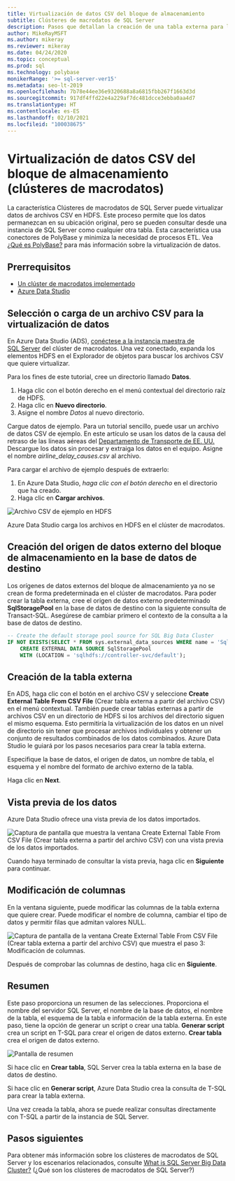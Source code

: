 ```yaml
---
title: Virtualización de datos CSV del bloque de almacenamiento
subtitle: Clústeres de macrodatos de SQL Server
description: Pasos que detallan la creación de una tabla externa para la virtualización de un archivo CSV en un clúster de macrodatos
author: MikeRayMSFT
ms.author: mikeray
ms.reviewer: mikeray
ms.date: 04/24/2020
ms.topic: conceptual
ms.prod: sql
ms.technology: polybase
monikerRange: '>= sql-server-ver15'
ms.metadata: seo-lt-2019
ms.openlocfilehash: 7b78e44ee36e9320688a8a6815fbb267f1663d3d
ms.sourcegitcommit: 917df4ffd22e4a229af7dc481dcce3ebba0aa4d7
ms.translationtype: HT
ms.contentlocale: es-ES
ms.lasthandoff: 02/10/2021
ms.locfileid: "100038675"
---
```

# <a name="virtualize-csv-data-from-storage-pool-big-data-clusters"></a>Virtualización de datos CSV del bloque de almacenamiento (clústeres de macrodatos)

La característica Clústeres de macrodatos de SQL Server puede virtualizar datos de archivos CSV en HDFS. Este proceso permite que los datos permanezcan en su ubicación original, pero se pueden consultar desde una instancia de SQL Server como cualquier otra tabla. Esta característica usa conectores de PolyBase y minimiza la necesidad de procesos ETL. Vea [¿Qué es PolyBase?](../relational-databases/polybase/polybase-guide.md) para más información sobre la virtualización de datos.

## <a name="prerequisites"></a>Prerrequisitos

- [Un clúster de macrodatos implementado](deployment-guidance.md)
- [Azure Data Studio](../azure-data-studio/download-azure-data-studio.md)

## <a name="select-or-upload-a-csv-file-for-data-virtualization"></a>Selección o carga de un archivo CSV para la virtualización de datos 

En Azure Data Studio (ADS), [conéctese a la instancia maestra de SQL Server](connect-to-big-data-cluster.md#master) del clúster de macrodatos. Una vez conectado, expanda los elementos HDFS en el Explorador de objetos para buscar los archivos CSV que quiere virtualizar. 

Para los fines de este tutorial, cree un directorio llamado **Datos**.

1. Haga clic con el botón derecho en el menú contextual del directorio raíz de HDFS.
2. Haga clic en **Nuevo directorio**.
3. Asigne el nombre *Datos* al nuevo directorio.

Cargue datos de ejemplo. Para un tutorial sencillo, puede usar un archivo de datos CSV de ejemplo. En este artículo se usan los datos de la causa del retraso de las líneas aéreas del [Departamento de Transporte de EE. UU.](https://www.transtats.bts.gov/OT_Delay/OT_DelayCause1.asp?pn=1) Descargue los datos sin procesar y extraiga los datos en el equipo. Asigne el nombre *airline_delay_causes.csv* al archivo.

Para cargar el archivo de ejemplo después de extraerlo:

1. En Azure Data Studio, *haga clic con el botón derecho* en el directorio que ha creado. 
2. Haga clic en **Cargar archivos**.

![Archivo CSV de ejemplo en HDFS](media/data-virtualization/100-csv-sample-file-hdfs.png)

Azure Data Studio carga los archivos en HDFS en el clúster de macrodatos.

## <a name="create-the-storage-pool-external-data-source-in-your-target-database"></a>Creación del origen de datos externo del bloque de almacenamiento en la base de datos de destino

Los orígenes de datos externos del bloque de almacenamiento ya no se crean de forma predeterminada en el clúster de macrodatos. Para poder crear la tabla externa, cree el origen de datos externo predeterminado **SqlStoragePool** en la base de datos de destino con la siguiente consulta de Transact-SQL. Asegúrese de cambiar primero el contexto de la consulta a la base de datos de destino.

```sql
-- Create the default storage pool source for SQL Big Data Cluster
IF NOT EXISTS(SELECT * FROM sys.external_data_sources WHERE name = 'SqlStoragePool')
    CREATE EXTERNAL DATA SOURCE SqlStoragePool
    WITH (LOCATION = 'sqlhdfs://controller-svc/default');
```

## <a name="create-the-external-table"></a>Creación de la tabla externa

En ADS, haga clic con el botón en el archivo CSV y seleccione **Create External Table From CSV File** (Crear tabla externa a partir del archivo CSV) en el menú contextual. También puede crear tablas externas a partir de archivos CSV en un directorio de HDFS si los archivos del directorio siguen el mismo esquema. Esto permitiría la virtualización de los datos en un nivel de directorio sin tener que procesar archivos individuales y obtener un conjunto de resultados combinados de los datos combinados. Azure Data Studio le guiará por los pasos necesarios para crear la tabla externa.

Especifique la base de datos, el origen de datos, un nombre de tabla, el esquema y el nombre del formato de archivo externo de la tabla.

Haga clic en **Next**.

## <a name="preview-data"></a>Vista previa de los datos

Azure Data Studio ofrece una vista previa de los datos importados.

![Captura de pantalla que muestra la ventana Create External Table From CSV File (Crear tabla externa a partir del archivo CSV) con una vista previa de los datos importados.](media/data-virtualization/130-csv-preview-data.png)

Cuando haya terminado de consultar la vista previa, haga clic en **Siguiente** para continuar.

## <a name="modify-columns"></a>Modificación de columnas

En la ventana siguiente, puede modificar las columnas de la tabla externa que quiere crear. Puede modificar el nombre de columna, cambiar el tipo de datos y permitir filas que admitan valores NULL. 

![Captura de pantalla de la ventana Create External Table From CSV File (Crear tabla externa a partir del archivo CSV) que muestra el paso 3: Modificación de columnas.](media/data-virtualization/140-csv-modify-columns.png)

Después de comprobar las columnas de destino, haga clic en **Siguiente**.

## <a name="summary"></a>Resumen

Este paso proporciona un resumen de las selecciones. Proporciona el nombre del servidor SQL Server, el nombre de la base de datos, el nombre de la tabla, el esquema de la tabla e información de la tabla externa. En este paso, tiene la opción de generar un script o crear una tabla. **Generar script** crea un script en T-SQL para crear el origen de datos externo. **Crear tabla** crea el origen de datos externo.

![Pantalla de resumen](media/data-virtualization/150-csv-virtualize-data-summary.png)

Si hace clic en **Crear tabla**, SQL Server crea la tabla externa en la base de datos de destino.

Si hace clic en **Generar script**, Azure Data Studio crea la consulta de T-SQL para crear la tabla externa.

Una vez creada la tabla, ahora se puede realizar consultas directamente con T-SQL a partir de la instancia de SQL Server.

## <a name="next-steps"></a>Pasos siguientes

Para obtener más información sobre los clústeres de macrodatos de SQL Server y los escenarios relacionados, consulte [What is SQL Server Big Data Cluster?](big-data-cluster-overview.md) (¿Qué son los clústeres de macrodatos de SQL Server?)
